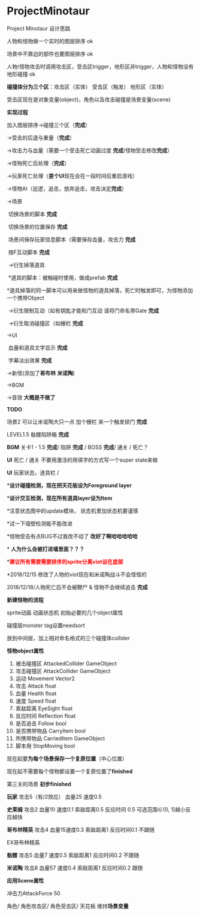# ProjectMinotaur
Project Minotaur 设计思路

人物和怪物做一个实时的图层排序 ok

场景中不靠边的部件也要图层排序 ok

人物/怪物攻击时调用攻击区，受击区trigger，地形区非trigger，人物和怪物没有地形碰撞 ok

**碰撞体分为三个区**：攻击区（实体） 受击区（触发） 地形区（实体）

受击区现在是对象变量(object)，角色以及攻击碰撞是场景变量(scene)



**实现过程**

加入图层排序→碰撞三个区（**完成**）

→受击的后退与重量（**完成**）

→攻击力与血量（需要一个受击死亡动画过度 **完成**/怪物受击修改**完成**）

→怪物死亡后处理（**完成**）

→玩家死亡处理（**差个UI**现在会在一段时间后重启游戏）

→怪物AI（巡逻，追击，放弃追击，攻击决定**完成**）

→场景

​	切换场景的脚本 **完成**

​	切换场景的位置保存 **完成**

​	场景间保存玩家信息脚本（需要保存血量，攻击力 **完成** 

​	按F互动脚本 **完成** 

​	->衍生掉落道具

​		*道具的脚本：被触碰时使用，做成prefab **完成**

​		*道具掉落的同一脚本可以用来做怪物的道具掉落，死亡时触发即可，为怪物添加一个携带Object

​	->衍生限制互动（如有钥匙才能和门互动 请将门命名带Gate **完成**

​	->衍生取消碰撞区（如栅栏 **完成**

->UI 

​	血量和道具文字显示 **完成**

​	字幕淡出效果 **完成**

→新怪(添加了**哥布林** **米诺陶**)

→BGM

→音效 **大概是不做了**



**TODO**

场景2 可以让米诺陶大只一点 加个栅栏 来一个触发锁门 **完成**

LEVEL1.5 骷髅陷阱箱 **完成**

**BGM** 关卡1 - 1.5 **完成**/ 陷阱 **完成** / BOSS **完成**/ 通关 / 死亡？

**UI** 死亡 / 通关 不要用激活的用填字的方式写一个super state来做

**UI** 玩家状态，道具栏 /



\***设计碰撞检测，现在把天花板设为Foreground layer**

***设计交互检测，现在所有道具layer设为Item**

\*注意状态图中的update模块， 状态机里加状态机要谨慎

*试一下墙壁检测能不能改进

*怪物受击有点BUG不过我改不动了 **改好了啊哈哈哈哈哈**

\* **人为什么会被打进墙里面？？？**

\*<font color=red>**建议所有需要需要排序的sprite分离viot设在底部**</font>

*2018/12/15 修改了人物的viot现在和米诺陶战斗不会怪怪的

2018/12/18/人物死亡后不会被鞭尸 & 怪物不会继续追击 **完成**



**新建怪物的流程**

sprite动画 动画状态机 初始必要的几个object属性

碰撞层monster tag设置needsort

放到中间层，加上相对命名格式的三个碰撞体collider

**怪物object属性** 

1. 被击碰撞区 AttackedCollider GameObject  
2. 攻击碰撞区 AttackCollider GameObject
3. 运动 Movement Vector2
4. 攻击 Attack float
5. 血量 Health float
6. 速度 Speed float
7. 索敌距离 EyeSight float
8. 反应时间 Reflection float
9. 是否追击 Follow bool
10. 是否携带物品 CarryItem bool
11. 所携带物品 CarriedItem GameObject
12. 脚本用 StopMoving bool



现在起要**为每个场景保存一个复原位置**（中心位置）

现在起不需要每个怪物都设置一个复原位置了**finished**

第三关的场景 **初步finished**



**玩家** 攻击5（有/2效应） 血量25 速度0.5

**史莱姆** 攻击2 血量10 速度0.1 索敌距离0.5 反应时间 0.5 可选范围∈(0, 1]越小反应越快

**哥布林精英** 攻击4 血量15速度0.3 索敌距离1 反应时间0.1 不跟随

EX哥布林精英

**骷髅** 攻击5 血量7 速度0.5 索敌距离1 反应时间0.2 不跟随

**米诺陶** 攻击8 血量57 速度0.4 索敌距离1 反应时间0.2 跟随



**应用Scene属性**

冲击力AttackForce 50

角色/ 角色攻击区/ 角色受击区/ 天花板 维持**场景变量**

